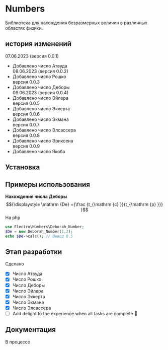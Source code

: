 # Numbers
Библиотека для нахождения безразмерных величин в различных областях физики.
## история изменений
07.06.2023 (версия 0.0.1) <br>
- Добавлено число Атвуда <br>
08.06.2023 (версия 0.0.2) <br>
- Добавлено число Рошко <br>
версия 0.0.3 <br>
- Добавлено число Деборы <br>
09.06.2023 (версия 0.0.4) <br>
- Добавлено число Эйлера <br>
версия 0.0.5 <br>
- Добавлено число Эккерта <br>
версия 0.0.6 <br>
- Добавлено число Экмана <br>
версия 0.0.7 <br>
- Добавлено число Элсассера <br>
версия 0.0.8 <br>
- Добавлено число Эриксена <br>
версия 0.0.9 <br>
- Добавлено число Якоба <br>

## Установка

## Примеры использования
**Нахождения числа Деборы**
$${\displaystyle \mathrm {De} ={\frac {t_{\mathrm {c} }}{t_{\mathrm {p} }}} }$$
На php
```php
use Electro\Numbers\Deborah_Number;
$De = new Deborah_Number(1,2);
echo $De->calc(); // Вывод 0.5
```

## Этап разработки
Сделано
- [x] Число Атвуда
- [x] Число Рошко
- [x] Число Деборы
- [x] Число Эйлера
- [x] Число Эккерта
- [x] Число Экмана
- [x] Число Элсассера
- [ ] Add delight to the experience when all tasks are complete :tada:

## Документация
В процессе
